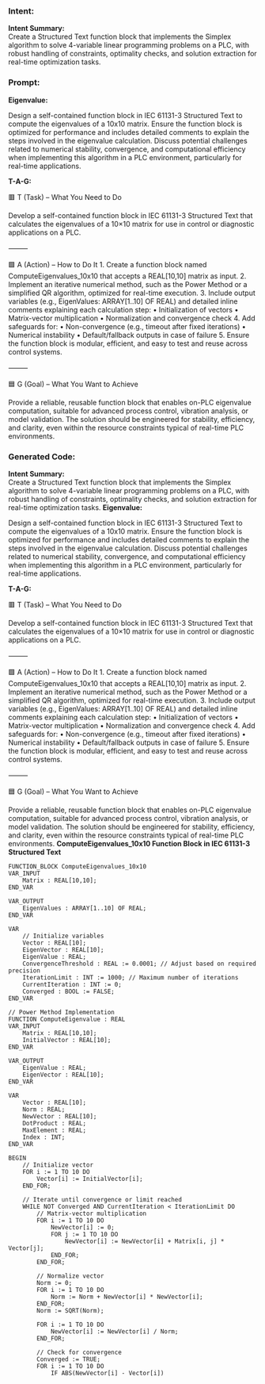 ### Intent:
**Intent Summary:**  
Create a Structured Text function block that implements the Simplex algorithm to solve 4-variable linear programming problems on a PLC, with robust handling of constraints, optimality checks, and solution extraction for real-time optimization tasks.

### Prompt:
**Eigenvalue:**

Design a self-contained function block in IEC 61131-3 Structured Text to compute the eigenvalues of a 10x10 matrix. Ensure the function block is optimized for performance and includes detailed comments to explain the steps involved in the eigenvalue calculation. Discuss potential challenges related to numerical stability, convergence, and computational efficiency when implementing this algorithm in a PLC environment, particularly for real-time applications.

**T-A-G:**

🟥 T (Task) – What You Need to Do

Develop a self-contained function block in IEC 61131-3 Structured Text that calculates the eigenvalues of a 10×10 matrix for use in control or diagnostic applications on a PLC.

⸻

🟩 A (Action) – How to Do It
	1.	Create a function block named ComputeEigenvalues_10x10 that accepts a REAL[10,10] matrix as input.
	2.	Implement an iterative numerical method, such as the Power Method or a simplified QR algorithm, optimized for real-time execution.
	3.	Include output variables (e.g., EigenValues: ARRAY[1..10] OF REAL) and detailed inline comments explaining each calculation step:
	•	Initialization of vectors
	•	Matrix-vector multiplication
	•	Normalization and convergence check
	4.	Add safeguards for:
	•	Non-convergence (e.g., timeout after fixed iterations)
	•	Numerical instability
	•	Default/fallback outputs in case of failure
	5.	Ensure the function block is modular, efficient, and easy to test and reuse across control systems.

⸻

🟦 G (Goal) – What You Want to Achieve

Provide a reliable, reusable function block that enables on-PLC eigenvalue computation, suitable for advanced process control, vibration analysis, or model validation. The solution should be engineered for stability, efficiency, and clarity, even within the resource constraints typical of real-time PLC environments.

### Generated Code:
**Intent Summary:**  
Create a Structured Text function block that implements the Simplex algorithm to solve 4-variable linear programming problems on a PLC, with robust handling of constraints, optimality checks, and solution extraction for real-time optimization tasks.
**Eigenvalue:**

Design a self-contained function block in IEC 61131-3 Structured Text to compute the eigenvalues of a 10x10 matrix. Ensure the function block is optimized for performance and includes detailed comments to explain the steps involved in the eigenvalue calculation. Discuss potential challenges related to numerical stability, convergence, and computational efficiency when implementing this algorithm in a PLC environment, particularly for real-time applications.

**T-A-G:**

🟥 T (Task) – What You Need to Do

Develop a self-contained function block in IEC 61131-3 Structured Text that calculates the eigenvalues of a 10×10 matrix for use in control or diagnostic applications on a PLC.

⸻

🟩 A (Action) – How to Do It
	1.	Create a function block named ComputeEigenvalues_10x10 that accepts a REAL[10,10] matrix as input.
	2.	Implement an iterative numerical method, such as the Power Method or a simplified QR algorithm, optimized for real-time execution.
	3.	Include output variables (e.g., EigenValues: ARRAY[1..10] OF REAL) and detailed inline comments explaining each calculation step:
	•	Initialization of vectors
	•	Matrix-vector multiplication
	•	Normalization and convergence check
	4.	Add safeguards for:
	•	Non-convergence (e.g., timeout after fixed iterations)
	•	Numerical instability
	•	Default/fallback outputs in case of failure
	5.	Ensure the function block is modular, efficient, and easy to test and reuse across control systems.

⸻

🟦 G (Goal) – What You Want to Achieve

Provide a reliable, reusable function block that enables on-PLC eigenvalue computation, suitable for advanced process control, vibration analysis, or model validation. The solution should be engineered for stability, efficiency, and clarity, even within the resource constraints typical of real-time PLC environments. **ComputeEigenvalues_10x10 Function Block in IEC 61131-3 Structured Text**

```structuredtext
FUNCTION_BLOCK ComputeEigenvalues_10x10
VAR_INPUT
    Matrix : REAL[10,10];
END_VAR

VAR_OUTPUT
    EigenValues : ARRAY[1..10] OF REAL;
END_VAR

VAR
    // Initialize variables
    Vector : REAL[10];
    EigenVector : REAL[10];
    EigenValue : REAL;
    ConvergenceThreshold : REAL := 0.0001; // Adjust based on required precision
    IterationLimit : INT := 1000; // Maximum number of iterations
    CurrentIteration : INT := 0;
    Converged : BOOL := FALSE;
END_VAR

// Power Method Implementation
FUNCTION ComputeEigenvalue : REAL
VAR_INPUT
    Matrix : REAL[10,10];
    InitialVector : REAL[10];
END_VAR

VAR_OUTPUT
    EigenValue : REAL;
    EigenVector : REAL[10];
END_VAR

VAR
    Vector : REAL[10];
    Norm : REAL;
    NewVector : REAL[10];
    DotProduct : REAL;
    MaxElement : REAL;
    Index : INT;
END_VAR

BEGIN
    // Initialize vector
    FOR i := 1 TO 10 DO
        Vector[i] := InitialVector[i];
    END_FOR;

    // Iterate until convergence or limit reached
    WHILE NOT Converged AND CurrentIteration < IterationLimit DO
        // Matrix-vector multiplication
        FOR i := 1 TO 10 DO
            NewVector[i] := 0;
            FOR j := 1 TO 10 DO
                NewVector[i] := NewVector[i] + Matrix[i, j] * Vector[j];
            END_FOR;
        END_FOR;

        // Normalize vector
        Norm := 0;
        FOR i := 1 TO 10 DO
            Norm := Norm + NewVector[i] * NewVector[i];
        END_FOR;
        Norm := SQRT(Norm);

        FOR i := 1 TO 10 DO
            NewVector[i] := NewVector[i] / Norm;
        END_FOR;

        // Check for convergence
        Converged := TRUE;
        FOR i := 1 TO 10 DO
            IF ABS(NewVector[i] - Vector[i])
